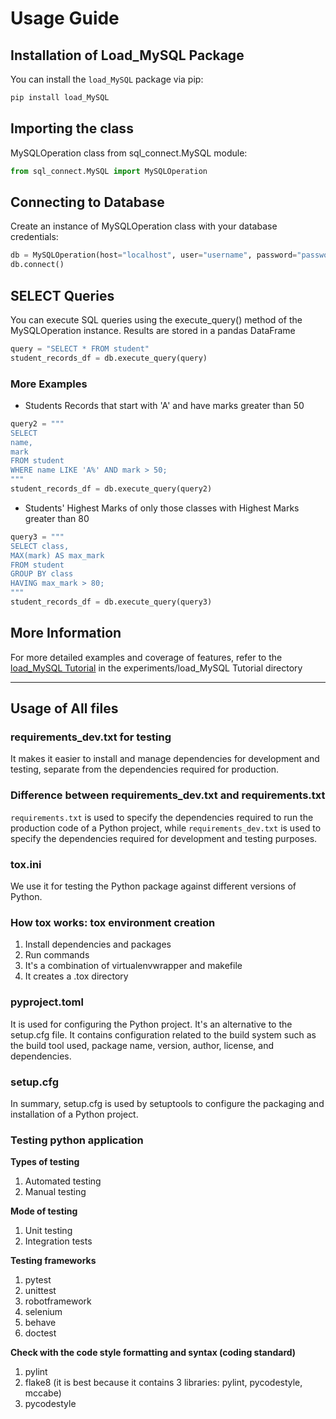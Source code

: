 # Usage Guide

## Installation of Load_MySQL Package
You can install the `load_MySQL` package via pip:

```bash
pip install load_MySQL
```

## Importing the class
MySQLOperation class from sql_connect.MySQL module:

```python
from sql_connect.MySQL import MySQLOperation
```

## Connecting to Database
Create an instance of MySQLOperation class with your database credentials:

```python
db = MySQLOperation(host="localhost", user="username", password="password", database="database name")
db.connect()
```

## SELECT Queries
You can execute SQL queries using the execute_query() method of the MySQLOperation instance. Results are stored in a pandas DataFrame

```python
query = "SELECT * FROM student"
student_records_df = db.execute_query(query)
```

### More Examples
- Students Records that start with 'A' and have marks greater than 50

```python
query2 = """
SELECT 
name,
mark 
FROM student 
WHERE name LIKE 'A%' AND mark > 50;
"""
student_records_df = db.execute_query(query2)
```

- Students' Highest Marks of only those classes with Highest Marks greater than 80

```python
query3 = """
SELECT class,
MAX(mark) AS max_mark
FROM student
GROUP BY class
HAVING max_mark > 80;
"""
student_records_df = db.execute_query(query3)
```

## More Information
For more detailed examples and coverage of features, refer to the [load_MySQL Tutorial](https://github.com/Meetpanchal58/SQL_Connect/blob/main/experiments/load_MySQL%20Tutorial.ipynb) in the experiments/load_MySQL Tutorial directory

---

## Usage of All files

### requirements_dev.txt for testing
It makes it easier to install and manage dependencies for development and testing, separate from the dependencies required for production.

### Difference between requirements_dev.txt and requirements.txt

`requirements.txt` is used to specify the dependencies required to run the production code of a Python project, while `requirements_dev.txt` is used to specify the dependencies required for development and testing purposes.

### tox.ini
We use it for testing the Python package against different versions of Python.

### How tox works: tox environment creation
1. Install dependencies and packages 
2. Run commands
3. It's a combination of virtualenvwrapper and makefile
4. It creates a .tox directory

### pyproject.toml
It is used for configuring the Python project. It's an alternative to the setup.cfg file. It contains configuration related to the build system such as the build tool used, package name, version, author, license, and dependencies.

### setup.cfg
In summary, setup.cfg is used by setuptools to configure the packaging and installation of a Python project.

### Testing python application
**Types of testing**
1. Automated testing 
2. Manual testing

**Mode of testing**
1. Unit testing
2. Integration tests

**Testing frameworks**
1. pytest
2. unittest
3. robotframework
4. selenium
5. behave
6. doctest

**Check with the code style formatting and syntax (coding standard)**
1. pylint
2. flake8 (it is best because it contains 3 libraries: pylint, pycodestyle, mccabe)
3. pycodestyle

